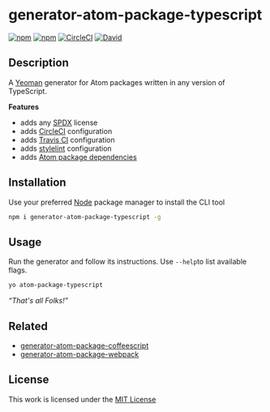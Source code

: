 # generator-atom-package-typescript

[![npm](https://flat.badgen.net/npm/license/generator-atom-package-typescript)](https://www.npmjs.org/package/generator-atom-package-typescript)
[![npm](https://flat.badgen.net/npm/v/generator-atom-package-typescript)](https://www.npmjs.org/package/generator-atom-package-typescript)
[![CircleCI](https://flat.badgen.net/circleci/github/idleberg/generator-atom-package-typescript)](https://circleci.com/gh/idleberg/generator-atom-package-typescript)
[![David](https://flat.badgen.net/david/dep/idleberg/generator-atom-package-typescript)](https://david-dm.org/idleberg/generator-atom-package-typescript)

## Description

A [Yeoman](http://yeoman.io/authoring/user-interactions.html) generator for Atom packages written in any version of TypeScript.

**Features**

- adds any [SPDX](https://spdx.org/licenses/) license
- adds [CircleCI](https://circleci.com) configuration
- adds [Travis CI](https://travis-ci.org/) configuration
- adds [stylelint](https://stylelint.io/) configuration
- adds [Atom package dependencies](https://www.npmjs.com/package/atom-package-deps)

## Installation

Use your preferred [Node](https://nodejs.org/) package manager to install the CLI tool

```sh
npm i generator-atom-package-typescript -g
```

## Usage

Run the generator and follow its instructions. Use `--help`to list available flags.

```sh
yo atom-package-typescript
```

*“That's all Folks!”*

## Related

- [generator-atom-package-coffeescript](https://www.npmjs.org/package/generator-atom-package-coffeescript)
- [generator-atom-package-webpack](https://www.npmjs.org/package/generator-atom-package-webpack)

## License

This work is licensed under the [MIT License](https://opensource.org/licenses/MIT)

